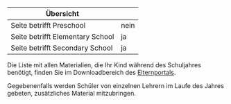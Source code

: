 | Übersicht | |
| --- | --- |
| Seite betrifft Preschool | nein |
| Seite betrifft Elementary School | ja |
| Seite betrifft Secondary School | ja |

Die Liste mit allen Materialien, die Ihr Kind während des Schuljahres benötigt, finden Sie im Downloadbereich des [Elternportals](https://de.wiki.accadis-isb.net/Elternportal "Elternportal").

Gegebenenfalls werden Schüler von einzelnen Lehrern im Laufe des Jahres gebeten, zusätzliches Material mitzubringen.